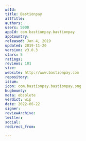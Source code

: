 ```yaml
---
wsId: 
title: Bastionpay
altTitle: 
authors: 
users: 5000
appId: com.bastionpay.bastionpay
appCountry: 
released: Jan 4, 2019
updated: 2019-11-20
version: v3.0.3
stars: 5
ratings: 
reviews: 101
size: 
website: http://www.bastionpay.com
repository: 
issue: 
icon: com.bastionpay.bastionpay.png
bugbounty: 
meta: obsolete
verdict: wip
date: 2022-06-22
signer: 
reviewArchive: 
twitter: 
social: 
redirect_from: 

---
```


